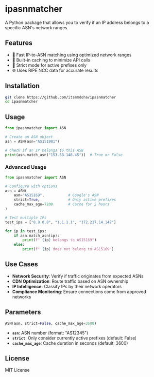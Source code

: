 # ipasnmatcher

A Python package that allows you to verify if an IP address belongs to a specific ASN's network ranges.

## Features

- 🚀 Fast IP-to-ASN matching using optimized network ranges
- 💾 Built-in caching to minimize API calls
- 🎯 Strict mode for active prefixes only
- 🌐 Uses RIPE NCC data for accurate results

## Installation

```bash
git clone https://github.com/itsmmdoha/ipasnmatcher
cd ipasnmatcher
```

## Usage

```python
from ipasnmatcher import ASN

# Create an ASN object
asn = ASN(asn="AS151981")

# Check if an IP belongs to this ASN
print(asn.match_asn("153.53.148.45"))  # True or False
```

### Advanced Usage

```python
from ipasnmatcher import ASN

# Configure with options
asn = ASN(
    asn="AS15169",           # Google's ASN
    strict=True,             # Only active prefixes
    cache_max_age=7200       # Cache for 2 hours
)

# Test multiple IPs
test_ips = ["8.8.8.8", "1.1.1.1", "172.217.14.142"]

for ip in test_ips:
    if asn.match_asn(ip):
        print(f" {ip} belongs to AS15169")
    else:
        print(f" {ip} does not belong to AS15169")
```

## Use Cases

- **Network Security**: Verify if traffic originates from expected ASNs
- **CDN Optimization**: Route traffic based on ASN ownership
- **IP Intelligence**: Classify IPs by their network operators
- **Compliance Monitoring**: Ensure connections come from approved networks

## Parameters

```python
ASN(asn, strict=False, cache_max_age=3600)
```

- **`asn`**: ASN number (format: "AS12345")
- **`strict`**: Only consider currently active prefixes (default: False)
- **`cache_max_age`**: Cache duration in seconds (default: 3600)

## License

MIT License
